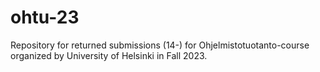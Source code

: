# ohtu-23
Repository for returned submissions (14-) for Ohjelmistotuotanto-course organized by University of Helsinki in Fall 2023.
